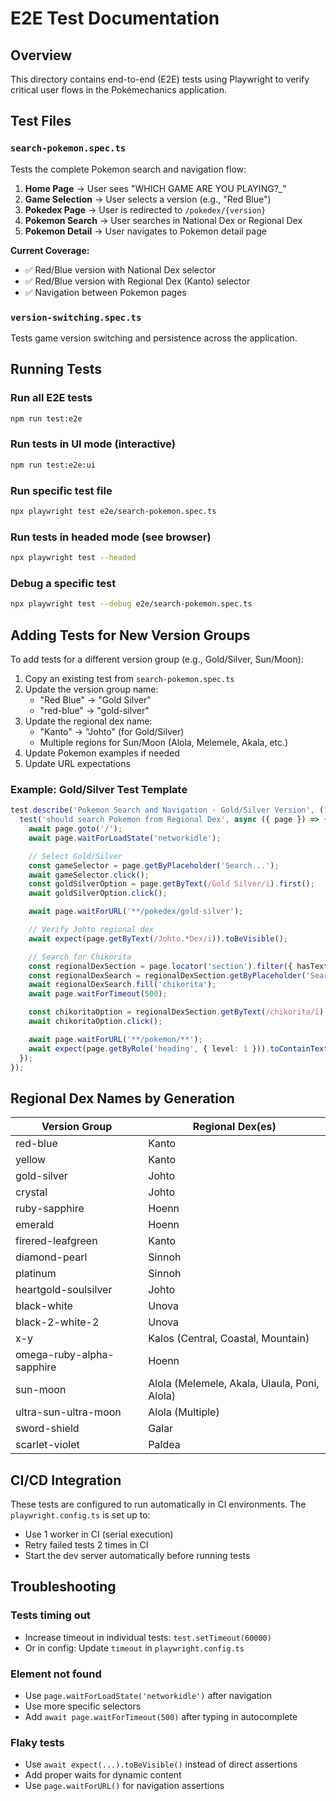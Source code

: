 # E2E Test Documentation

## Overview

This directory contains end-to-end (E2E) tests using Playwright to verify critical user flows in the Pokémechanics application.

## Test Files

### `search-pokemon.spec.ts`

Tests the complete Pokemon search and navigation flow:

1. **Home Page** → User sees "WHICH GAME ARE YOU PLAYING?_"
2. **Game Selection** → User selects a version (e.g., "Red Blue")
3. **Pokedex Page** → User is redirected to `/pokedex/{version}`
4. **Pokemon Search** → User searches in National Dex or Regional Dex
5. **Pokemon Detail** → User navigates to Pokemon detail page

**Current Coverage:**
- ✅ Red/Blue version with National Dex selector
- ✅ Red/Blue version with Regional Dex (Kanto) selector
- ✅ Navigation between Pokemon pages

### `version-switching.spec.ts`

Tests game version switching and persistence across the application.

## Running Tests

### Run all E2E tests
```bash
npm run test:e2e
```

### Run tests in UI mode (interactive)
```bash
npm run test:e2e:ui
```

### Run specific test file
```bash
npx playwright test e2e/search-pokemon.spec.ts
```

### Run tests in headed mode (see browser)
```bash
npx playwright test --headed
```

### Debug a specific test
```bash
npx playwright test --debug e2e/search-pokemon.spec.ts
```

## Adding Tests for New Version Groups

To add tests for a different version group (e.g., Gold/Silver, Sun/Moon):

1. Copy an existing test from `search-pokemon.spec.ts`
2. Update the version group name:
   - "Red Blue" → "Gold Silver"
   - "red-blue" → "gold-silver"
3. Update the regional dex name:
   - "Kanto" → "Johto" (for Gold/Silver)
   - Multiple regions for Sun/Moon (Alola, Melemele, Akala, etc.)
4. Update Pokemon examples if needed
5. Update URL expectations

### Example: Gold/Silver Test Template

```typescript
test.describe('Pokemon Search and Navigation - Gold/Silver Version', () => {
  test('should search Pokemon from Regional Dex', async ({ page }) => {
    await page.goto('/');
    await page.waitForLoadState('networkidle');

    // Select Gold/Silver
    const gameSelector = page.getByPlaceholder('Search...');
    await gameSelector.click();
    const goldSilverOption = page.getByText(/Gold Silver/i).first();
    await goldSilverOption.click();

    await page.waitForURL('**/pokedex/gold-silver');

    // Verify Johto regional dex
    await expect(page.getByText(/Johto.*Dex/i)).toBeVisible();

    // Search for Chikorita
    const regionalDexSection = page.locator('section').filter({ hasText: /Johto.*Dex/i });
    const regionalDexSearch = regionalDexSection.getByPlaceholder('Search...');
    await regionalDexSearch.fill('chikorita');
    await page.waitForTimeout(500);

    const chikoritaOption = regionalDexSection.getByText(/chikorita/i).first();
    await chikoritaOption.click();

    await page.waitForURL('**/pokemon/**');
    await expect(page.getByRole('heading', { level: 1 })).toContainText(/chikorita/i);
  });
});
```

## Regional Dex Names by Generation

| Version Group | Regional Dex(es) |
|--------------|------------------|
| red-blue | Kanto |
| yellow | Kanto |
| gold-silver | Johto |
| crystal | Johto |
| ruby-sapphire | Hoenn |
| emerald | Hoenn |
| firered-leafgreen | Kanto |
| diamond-pearl | Sinnoh |
| platinum | Sinnoh |
| heartgold-soulsilver | Johto |
| black-white | Unova |
| black-2-white-2 | Unova |
| x-y | Kalos (Central, Coastal, Mountain) |
| omega-ruby-alpha-sapphire | Hoenn |
| sun-moon | Alola (Melemele, Akala, Ulaula, Poni, Alola) |
| ultra-sun-ultra-moon | Alola (Multiple) |
| sword-shield | Galar |
| scarlet-violet | Paldea |

## CI/CD Integration

These tests are configured to run automatically in CI environments. The `playwright.config.ts` is set up to:
- Use 1 worker in CI (serial execution)
- Retry failed tests 2 times in CI
- Start the dev server automatically before running tests

## Troubleshooting

### Tests timing out
- Increase timeout in individual tests: `test.setTimeout(60000)`
- Or in config: Update `timeout` in `playwright.config.ts`

### Element not found
- Use `page.waitForLoadState('networkidle')` after navigation
- Use more specific selectors
- Add `await page.waitForTimeout(500)` after typing in autocomplete

### Flaky tests
- Use `await expect(...).toBeVisible()` instead of direct assertions
- Add proper waits for dynamic content
- Use `page.waitForURL()` for navigation assertions
